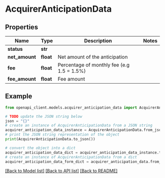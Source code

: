 # AcquirerAnticipationData


## Properties

Name | Type | Description | Notes
------------ | ------------- | ------------- | -------------
**status** | **str** |  | 
**net_amount** | **float** | Net amount of the anticipation | 
**fee** | **float** | Percentage of monthly fee (e.g 1.5 &#x3D; 1.5%) | 
**fee_amount** | **float** | Fee amount | 

## Example

```python
from openapi_client.models.acquirer_anticipation_data import AcquirerAnticipationData

# TODO update the JSON string below
json = "{}"
# create an instance of AcquirerAnticipationData from a JSON string
acquirer_anticipation_data_instance = AcquirerAnticipationData.from_json(json)
# print the JSON string representation of the object
print(AcquirerAnticipationData.to_json())

# convert the object into a dict
acquirer_anticipation_data_dict = acquirer_anticipation_data_instance.to_dict()
# create an instance of AcquirerAnticipationData from a dict
acquirer_anticipation_data_form_dict = acquirer_anticipation_data.from_dict(acquirer_anticipation_data_dict)
```
[[Back to Model list]](../README.md#documentation-for-models) [[Back to API list]](../README.md#documentation-for-api-endpoints) [[Back to README]](../README.md)


